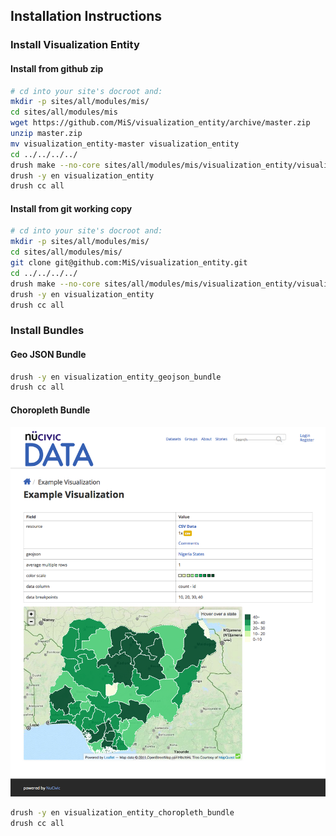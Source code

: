 ## Installation Instructions

### Install Visualization Entity

#### Install from github zip

```bash
# cd into your site's docroot and:
mkdir -p sites/all/modules/mis/
cd sites/all/modules/mis
wget https://github.com/MiS/visualization_entity/archive/master.zip
unzip master.zip
mv visualization_entity-master visualization_entity
cd ../../../../
drush make --no-core sites/all/modules/mis/visualization_entity/visualization_entity.make
drush -y en visualization_entity
drush cc all
```

#### Install from git working copy

```bash
# cd into your site's docroot and:
mkdir -p sites/all/modules/mis/
cd sites/all/modules/mis/
git clone git@github.com:MiS/visualization_entity.git
cd ../../../../
drush make --no-core sites/all/modules/mis/visualization_entity/visualization_entity.make
drush -y en visualization_entity
drush cc all
```

### Install Bundles

#### Geo JSON Bundle

```bash
drush -y en visualization_entity_geojson_bundle
drush cc all
```

#### Choropleth Bundle

![](images/choropleth.png)

```bash
drush -y en visualization_entity_choropleth_bundle
drush cc all
```
